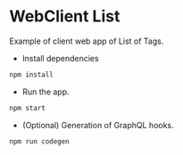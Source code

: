 # WebClient List

Example of client web app of List of Tags.

- Install dependencies

```sh
npm install
```

- Run the app.

```sh
npm start
```

- (Optional) Generation of GraphQL hooks.

```sh
npm run codegen
```
